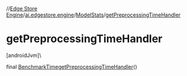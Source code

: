 //[Edge Store Engine](../../../index.md)/[ai.edgestore.engine](../index.md)/[ModelStats](index.md)/[getPreprocessingTimeHandler](get-preprocessing-time-handler.md)

# getPreprocessingTimeHandler

[androidJvm]\

final [BenchmarkTime](../-benchmark-time/index.md)[getPreprocessingTimeHandler](get-preprocessing-time-handler.md)()
